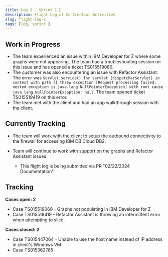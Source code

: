 ```yaml
---
title: Log 2 - Sprint 1 🛫
description: Flight Log of Co-Creation Activities
slug: flight-log-2
tags: [log, sprint ]
---
```


## Work in Progress

- The team experienced an issue within IBM Developer for Z where some graphs were not appearing. The team had a troubleshooting session on this issue and has opened a ticket TS015519060.
- The customer was also encountering an issue with Refactor Assistant. The error was `Servlet.service() for servlet [dispatcherServlet] in context with path [] threw exception [Request processing failed; nested exception is java.lang.NullPointerException] with root cause
java.lang.NullPointerException: null`. The team opened ticket TS015519419 on this error. 
- The team met with the client and had an app walkthrough session with the client.

## Currently Tracking
- The team will work with the client to setup the outbound connectivity to the firewall for accessing IBM DB Cloud DB2.
- Team will continue to work with support on the graphs and Refactor Assistant issues. 

    - This flight log is being submitted via PR "02/22/2024 Documentation"

## Tracking
**Cases open: 2**
  - Case TS015519060 - Graphs not populating in IBM Developer for Z
  - Case TS015519419 - Refactor Assistant is throwing an intermittent error when attempting to slice.

**Cases closed: 2**
  - Case TS015447064 - Unable to use the host name instead of IP address in client's Windows VM
  - Case TS015362785
